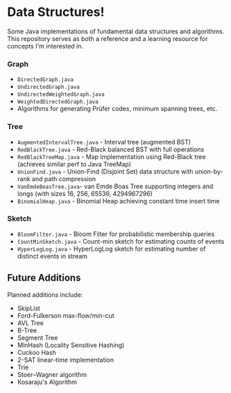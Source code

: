 # Data Structures!

Some Java implementations of fundamental data structures and algorithms. This repository serves as both a reference and a learning resource for concepts I'm interested in.
### Graph
- `DirectedGraph.java`
- `UndirectedGraph.java` 
- `UndirectedWeightedGraph.java`
- `WeightedDirectedGraph.java`
- Algorithms for generating Prüfer codes, minimum spanning trees, etc.

### Tree
- `AugmentedIntervalTree.java` - Interval tree (augmented BST)
- `RedBlackTree.java` - Red-Black balanced BST with full operations
- `RedBlackTreeMap.java` - Map implementation using Red-Black tree (achieves similar perf to Java TreeMap)
- `UnionFind.java` - Union-Find (Disjoint Set) data structure with union-by-rank and path compression
- `VanEmdeBoasTree.java`- van Emde Boas Tree supporting integers and longs (with sizes 16, 256, 65536, 4294967296)
- `BinomialHeap.java` - Binomial Heap achieving constant time insert time

### Sketch
- `BloomFilter.java` - Bloom Filter for probabilistic membership queries
- `CountMinSketch.java` - Count-min sketch for estimating counts of events
- `HyperLogLog.java` - HyperLogLog sketch for estimating number of distinct events in stream

## Future Additions

Planned additions include:
- SkipList
- Ford-Fulkerson max-flow/min-cut
- AVL Tree
- B-Tree
- Segment Tree
- MinHash (Locality Sensitive Hashing)
- Cuckoo Hash
- 2-SAT linear-time implementation
- Trie
- Stoer–Wagner algorithm
- Kosaraju's Algorithm
